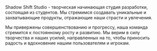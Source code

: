 Shadow Shift Studio - творческая начинающая студия разработки, состоящая из студентов. Мы стремимся создавать уникальные и захватывающие продукты, отражающие наши страсти и увлечения.

Мы привержены совершенствованию и прогрессу, наша команда стремится к постоянному росту и развитию. Мы верим в силу творчества и наших усилий, направленных на то, чтобы приносить радость и вдохновение нашим пользователям и игрокам.
